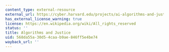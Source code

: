 ```yaml
---
content_type: external-resource
external_url: https://cyber.harvard.edu/projects/ai-algorithms-and-justice
has_external_license_warning: true
license: https://en.wikipedia.org/wiki/All_rights_reserved
status: ''
title: Algorithms and Justice
uid: 568da55a-30d5-4caa-b9ae-846ff5e4be74
wayback_url: ''
---
```


